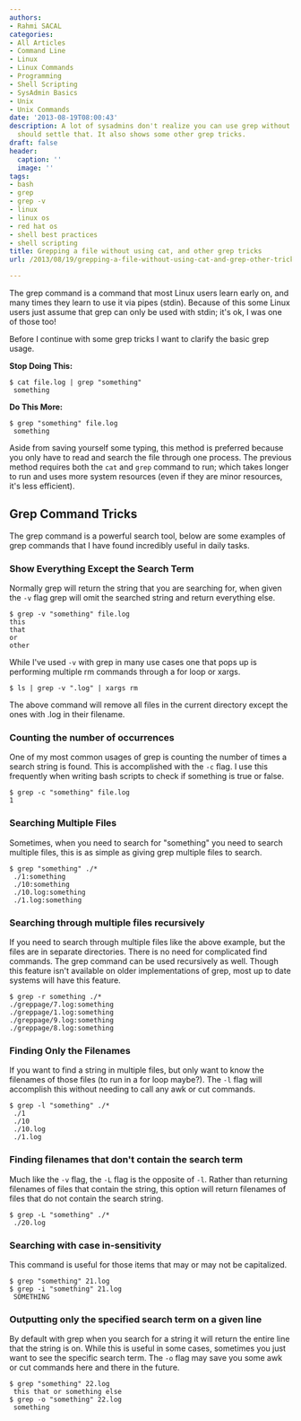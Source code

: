 ```yaml
---
authors:
- Rahmi SACAL
categories:
- All Articles
- Command Line
- Linux
- Linux Commands
- Programming
- Shell Scripting
- SysAdmin Basics
- Unix
- Unix Commands
date: '2013-08-19T08:00:43'
description: A lot of sysadmins don't realize you can use grep without cat, this article
  should settle that. It also shows some other grep tricks.
draft: false
header:
  caption: ''
  image: ''
tags:
- bash
- grep
- grep -v
- linux
- linux os
- red hat os
- shell best practices
- shell scripting
title: Grepping a file without using cat, and other grep tricks
url: /2013/08/19/grepping-a-file-without-using-cat-and-grep-other-tricks

---
```


The grep command is a command that most Linux users learn early on, and many times they learn to use it via pipes (stdin). Because of this some Linux users just assume that grep can only be used with stdin; it's ok, I was one of those too!

Before I continue with some grep tricks I want to clarify the basic grep usage.

**Stop Doing This:**

    $ cat file.log | grep "something"
     something

**Do This More:**

    $ grep "something" file.log
     something

Aside from saving yourself some typing, this method is preferred because you only have to read and search the file through one process. The previous method requires both the `cat` and `grep` command to run; which takes longer to run and uses more system resources (even if they are minor resources, it's less efficient).

## Grep Command Tricks

The grep command is a powerful search tool, below are some examples of grep commands that I have found incredibly useful in daily tasks.

### Show Everything Except the Search Term

Normally grep will return the string that you are searching for, when given the `-v` flag grep will omit the searched string and return everything else.

    $ grep -v "something" file.log 
    this
    that
    or
    other

While I've used `-v` with grep in many use cases one that pops up is performing multiple rm commands through a for loop or xargs.

    $ ls | grep -v ".log" | xargs rm

The above command will remove all files in the current directory except the ones with .log in their filename.

### Counting the number of occurrences

One of my most common usages of grep is counting the number of times a search string is found. This is accomplished with the `-c` flag. I use this frequently when writing bash scripts to check if something is true or false.

    $ grep -c "something" file.log
    1

### Searching Multiple Files

Sometimes, when you need to search for "something" you need to search multiple files, this is as simple as giving grep multiple files to search.

    $ grep "something" ./*
     ./1:something
     ./10:something
     ./10.log:something
     ./1.log:something

### Searching through multiple files recursively

If you need to search through multiple files like the above example, but the files are in separate directories. There is no need for complicated find commands. The grep command can be used recursively as well. Though this feature isn't available on older implementations of grep, most up to date systems will have this feature.

    $ grep -r something ./*
    ./greppage/7.log:something
    ./greppage/1.log:something
    ./greppage/9.log:something
    ./greppage/8.log:something

### Finding Only the Filenames

If you want to find a string in multiple files, but only want to know the filenames of those files (to run in a for loop maybe?). The `-l` flag will accomplish this without needing to call any awk or cut commands.

    $ grep -l "something" ./*
     ./1
     ./10
     ./10.log
     ./1.log

### Finding filenames that don't contain the search term

Much like the `-v` flag, the `-L` flag is the opposite of `-l`. Rather than returning filenames of files that contain the string, this option will return filenames of files that do not contain the search string.

    $ grep -L "something" ./*
     ./20.log

### Searching with case in-sensitivity

This command is useful for those items that may or may not be capitalized.

    $ grep "something" 21.log
    $ grep -i "something" 21.log
     SOMETHING

### Outputting only the specified search term on a given line

By default with grep when you search for a string it will return the entire line that the string is on. While this is useful in some cases, sometimes you just want to see the specific search term. The `-o` flag may save you some awk or cut commands here and there in the future.

    $ grep "something" 22.log
     this that or something else
    $ grep -o "something" 22.log
     something
